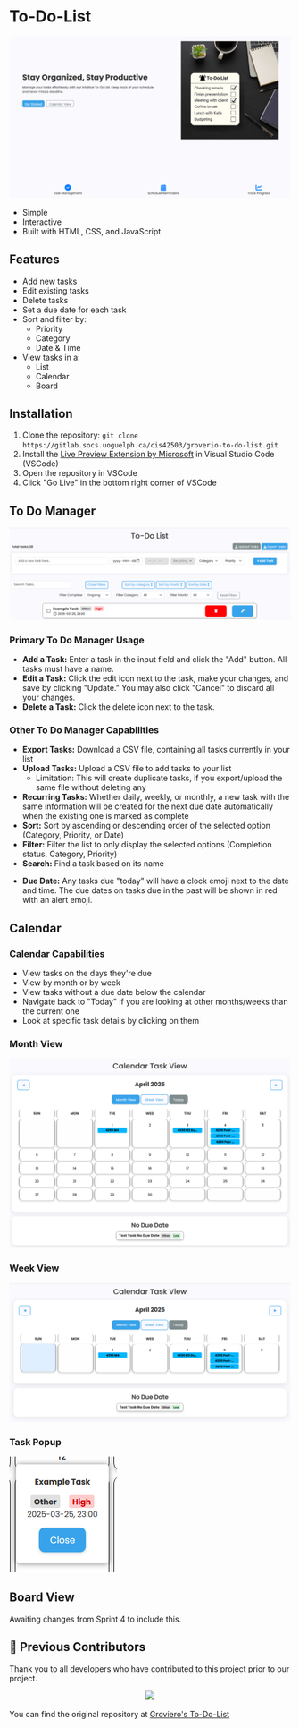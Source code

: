 # To-Do-List

<!-- This works on Gitlab -->
<!-- <img width="950" alt="{To Do Manager}" src="/readme-imgs/To Do Manager.png"> -->
![Landing](/readme-imgs/Landing.png)

- Simple
- Interactive
- Built with HTML, CSS, and JavaScript

## Features

- Add new tasks
- Edit existing tasks
- Delete tasks
- Set a due date for each task
- Sort and filter by:
  - Priority
  - Category
  - Date & Time
- View tasks in a:
  - List
  - Calendar
  - Board

## Installation

1. Clone the repository: `git clone https://gitlab.socs.uoguelph.ca/cis42503/groverio-to-do-list.git`
2. Install the [Live Preview Extension by Microsoft](https://marketplace.visualstudio.com/items?itemName=ms-vscode.live-server) in Visual Studio Code (VSCode)
3. Open the repository in VSCode
4. Click "Go Live" in the bottom right corner of VSCode

## To Do Manager

![To Do Manager](/readme-imgs/To%20Do%20Manager.png)

### Primary To Do Manager Usage

- **Add a Task:** Enter a task in the input field and click the "Add" button. All tasks must have a name.
- **Edit a Task:** Click the edit icon next to the task, make your changes, and save by clicking "Update." You may also click "Cancel" to discard all your changes.
- **Delete a Task:** Click the delete icon next to the task.

### Other To Do Manager Capabilities

- **Export Tasks:** Download a CSV file, containing all tasks currently in your list
- **Upload Tasks:** Upload a CSV file to add tasks to your list
  - Limitation: This will create duplicate tasks, if you export/upload the same file without deleting any
- **Recurring Tasks:** Whether daily, weekly, or monthly, a new task with the same information will be created for the next due date automatically when the existing one is marked as complete
- **Sort:** Sort by ascending or descending order of the selected option (Category, Priority, or Date)
- **Filter:** Filter the list to only display the selected options (Completion status, Category, Priority)
- **Search:** Find a task based on its name
<!-- (TODO: any other things search will check?) -->
- **Due Date:** Any tasks due "today" will have a clock emoji next to the date and time. The due dates on tasks due in the past will be shown in red with an alert emoji.

## Calendar

### Calendar Capabilities

- View tasks on the days they're due
- View by month or by week
- View tasks without a due date below the calendar
- Navigate back to "Today" if you are looking at other months/weeks than the current one
- Look at specific task details by clicking on them

### Month View

![Calendar Month View](/readme-imgs/Calendar%20Month.png)

### Week View

![Calendar Week View](/readme-imgs/Calendar%20Week.png)

### Task Popup

![Calendar Task Popup](/readme-imgs/Calendar%20Popup.png)

## Board View

<!-- TODO: Add this section -->
Awaiting changes from Sprint 4 to include this.

## 👀 Previous Contributors

Thank you to all developers who have contributed to this project prior to our project.

<div align="center">
  <a href="https://github.com/Groverio/To-Do-List">
    <img src="https://contrib.rocks/image?repo=Groverio/To-Do-List" />
  </a>
</div>

You can find the original repository at [Groviero's To-Do-List](https://github.com/Groverio/To-Do-List)
